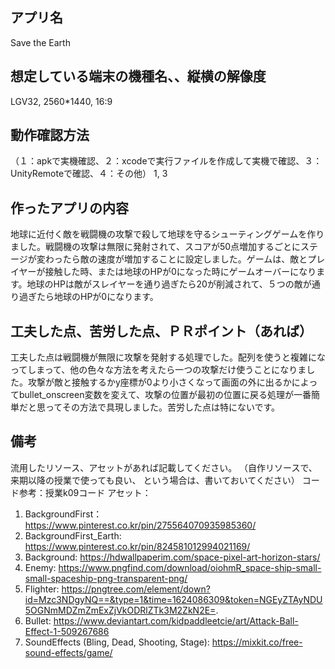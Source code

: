 ## アプリ名
Save the Earth

## 想定している端末の機種名、、縦横の解像度
LGV32, 2560*1440, 16:9

## 動作確認方法
（１：apkで実機確認、２：xcodeで実行ファイルを作成して実機で確認、３：UnityRemoteで確認、４：その他）
1, 3

## 作ったアプリの内容
地球に近付く敵を戦闘機の攻撃で殺して地球を守るシューティングゲームを作りました。戦闘機の攻撃は無限に発射されて、スコアが50点増加するごとにステージが変わったら敵の速度が増加することに設定しました。ゲームは、敵とプレイヤーが接触した時、または地球のHPが0になった時にゲームオーバーになります。地球のHPは敵がスレイヤーを通り過ぎたら20が削減されて、５つの敵が通り過ぎたら地球のHPが0になります。

## 工夫した点、苦労した点、ＰＲポイント（あれば）
工夫した点は戦闘機が無限に攻撃を発射する処理でした。配列を使うと複雑になってしまって、他の色々な方法を考えたら一つの攻撃だけ使うことになりました。攻撃が敵と接触するかy座標が0より小さくなって画面の外に出るかによってbullet_onscreen変数を変えて、攻撃の位置が最初の位置に戻る処理が一番簡単だと思ってその方法で具現しました。苦労した点は特にないです。

## 備考
流用したリソース、アセットがあれば記載してください。
（自作リソースで、来期以降の授業で使っても良い、
という場合は、書いておいてください）
コード参考：授業k09コード
アセット：
1. BackgroundFirst：https://www.pinterest.co.kr/pin/275564070935985360/ 
2. BackgroundFirst_Earth: https://www.pinterest.co.kr/pin/824581012994021169/ 
3. Background: https://hdwallpaperim.com/space-pixel-art-horizon-stars/
4. Enemy: https://www.pngfind.com/download/oiohmR_space-ship-small-small-spaceship-png-transparent-png/
5. Flighter: https://pngtree.com/element/down?id=Mzc3NDgyNQ==&type=1&time=1624086309&token=NGEyZTAyNDU5OGNmMDZmZmExZjVkODRlZTk3M2ZkN2E=.
6. Bullet: https://www.deviantart.com/kidpaddleetcie/art/Attack-Ball-Effect-1-509267686
7. SoundEffects (Bling, Dead, Shooting, Stage): https://mixkit.co/free-sound-effects/game/
